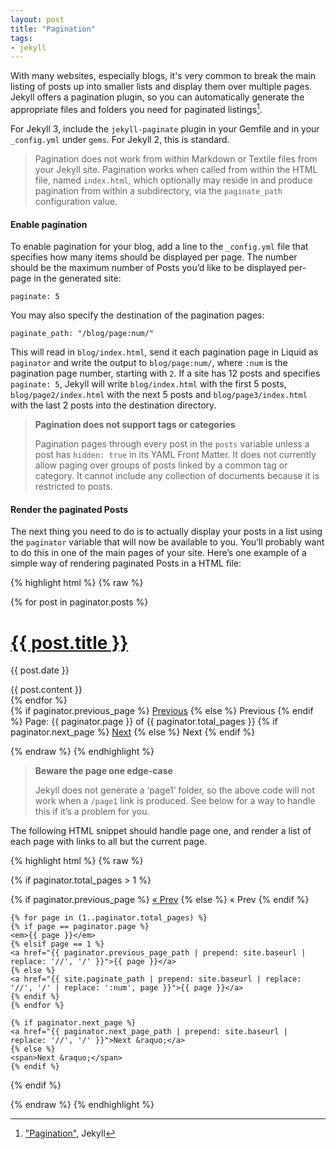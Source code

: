```yaml
---
layout: post
title: "Pagination"
tags:
- jekyll
---
```


With many websites, especially blogs, it's very common to break the main listing of posts up into smaller lists and display them over multiple pages. Jekyll offers a pagination plugin, so you can automatically generate the appropriate files and folders you need for paginated listings[^pag].

For Jekyll 3, include the `jekyll-paginate` plugin in your Gemfile and in your `_config.yml` under `gems`. For Jekyll 2, this is standard.

> Pagination does not work from within Markdown or Textile files from your Jekyll site. Pagination works when called from within the HTML file, named `index.html`, which optionally may reside in and produce pagination from within a subdirectory, via the `paginate_path` configuration value.

#### Enable pagination

To enable pagination for your blog, add a line to the `_config.yml` file that specifies how many items should be displayed per page. The number should be the maximum number of Posts you’d like to be displayed per-page in the generated site:

~~~
paginate: 5
~~~

You may also specify the destination of the pagination pages:

~~~
paginate_path: "/blog/page:num/"
~~~

This will read in `blog/index.html`, send it each pagination page in Liquid as `paginator` and write the output to `blog/page:num/`, where `:num` is the pagination page number, starting with `2`. If a site has 12 posts and specifies `paginate: 5`, Jekyll will write `blog/index.html` with the first 5 posts, `blog/page2/index.html` with the next 5 posts and `blog/page3/index.html` with the last 2 posts into the destination directory.

> __Pagination does not support tags or categories__
>
> Pagination pages through every post in the `posts` variable unless a post has `hidden: true` in its YAML Front Matter. It does not currently allow paging over groups of posts linked by a common tag or category. It cannot include any collection of documents because it is restricted to posts.


#### Render the paginated Posts

The next thing you need to do is to actually display your posts in a list using the `paginator` variable that will now be available to you. You’ll probably want to do this in one of the main pages of your site. Here’s one example of a simple way of rendering paginated Posts in a HTML file:



{% highlight html %}
{% raw %}

<!-- This loops through the paginated posts -->
{% for post in paginator.posts %}
<h1><a href="{{ post.url }}">{{ post.title }}</a></h1>
<p class="author">
	<span class="date">{{ post.date }}</span>
</p>
<div class="content">
	{{ post.content }}
</div>
{% endfor %}

<!-- Pagination links -->
<div class="pagination">
	{% if paginator.previous_page %}
	<a href="{{ paginator.previous_page_path }}" class="previous">Previous</a>
	{% else %}
	<span class="previous">Previous</span>
	{% endif %}
	<span class="page_number ">Page: {{ paginator.page }} of {{ paginator.total_pages }}</span>
	{% if paginator.next_page %}
	<a href="{{ paginator.next_page_path }}" class="next">Next</a>
	{% else %}
	<span class="next">Next</span>
	{% endif %}
</div>

{% endraw %}
{% endhighlight %}


> __Beware the page one edge-case__
>
> Jekyll does not generate a ‘page1’ folder, so the above code will not work when a `/page1` link is produced. See below for a way to handle this if it’s a problem for you.

The following HTML snippet should handle page one, and render a list of each page with links to all but the current page.



{% highlight html %}
{% raw %}

<!-- Pagination links -->
{% if paginator.total_pages > 1 %}
<div class="pagination">
	{% if paginator.previous_page %}
	<a href="{{ paginator.previous_page_path | prepend: site.baseurl | replace: '//', '/' }}">&laquo; Prev</a>
	{% else %}
	<span>&laquo; Prev</span>
	{% endif %}

	{% for page in (1..paginator.total_pages) %}
	{% if page == paginator.page %}
	<em>{{ page }}</em>
	{% elsif page == 1 %}
	<a href="{{ paginator.previous_page_path | prepend: site.baseurl | replace: '//', '/' }}">{{ page }}</a>
	{% else %}
	<a href="{{ site.paginate_path | prepend: site.baseurl | replace: '//', '/' | replace: ':num', page }}">{{ page }}</a>
	{% endif %}
	{% endfor %}

	{% if paginator.next_page %}
	<a href="{{ paginator.next_page_path | prepend: site.baseurl | replace: '//', '/' }}">Next &raquo;</a>
	{% else %}
	<span>Next &raquo;</span>
	{% endif %}
</div>
{% endif %}

{% endraw %}
{% endhighlight %}


[^pag]: ["Pagination"](http://jekyllrb.com/docs/pagination/), Jekyll